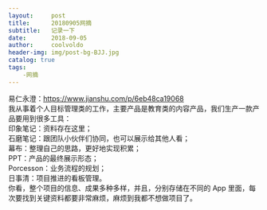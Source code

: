 ```yaml
---
layout:     post
title:      20180905网摘
subtitle:   记录一下
date:       2018-09-05
author:     coolvoldo
header-img: img/post-bg-BJJ.jpg
catalog: true
tags:
    -网摘 
---
```


易仁永澄：https://www.jianshu.com/p/6eb48ca19068  
我从事着个人目标管理类的工作，主要产品是教育类的内容产品，我们生产一款产品要用到很多工具：  
印象笔记：资料存在这里；  
石磨笔记：跟团队小伙伴们协同，也可以展示给其他人看；  
幕布：整理自己的思路，更好地实现积累；  
PPT：产品的最终展示形态；  
Porcesson：业务流程的规划；  
日事清：项目推进的看板管理。  
你看，整个项目的信息、成果多种多样，并且，分别存储在不同的 App 里面，每次要找到关键资料都要非常麻烦，麻烦到我都不想做项目了。  





